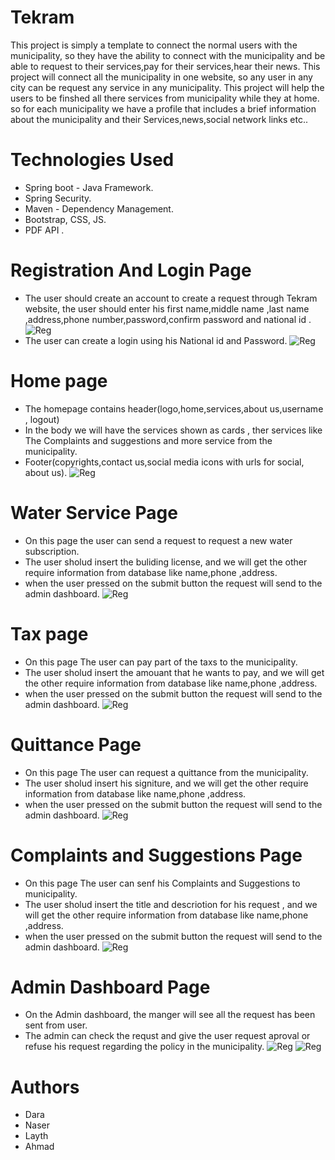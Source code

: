 # Tekram
This project is simply a template to connect the normal users with the municipality, so they have the ability to 
connect with the municipality and be able to request to their services,pay for their services,hear their news.
This project will connect all the municipality in one website, so any user in any city can be request any
service in any municipality.
This project will help the users to be finshed all there services from municipality while they at home.
so for each municipality we have a profile that includes a brief information about the municipality and their
Services,news,social network links etc..


# Technologies Used
- Spring boot - Java Framework.
- Spring Security.
- Maven - Dependency Management.
- Bootstrap, CSS, JS.
- PDF API .
# Registration And Login Page
  - The user should create an account to create a request through Tekram website, the user should enter his first name,middle name ,last name ,address,phone number,password,confirm password and national id .
  ![Reg](https://github.com/ahmadmalbzoor/image/blob/master/regg.png?raw=true)
  - The user can create a login using his National id and Password.
  ![Reg](https://github.com/ahmadmalbzoor/image/blob/master/login.png)
# Home page 
 - The homepage contains header(logo,home,services,about us,username , logout) 
 - In the body we will have the services shown as cards , ther services like The Complaints and suggestions and more
service from the municipality.
 - Footer(copyrights,contact us,social media icons with urls for social, about us).
    ![Reg](https://github.com/ahmadmalbzoor/image/blob/master/home.png)
# Water Service Page
 - On this page the user can send a request to request a new water subscription.
 - The user sholud insert the buliding license, and we will get the other require information from database like name,phone ,address.
 - when the user pressed on the submit button the request will send to the admin dashboard.
     ![Reg](https://github.com/ahmadmalbzoor/image/blob/master/waters.png)

# Tax page 
 - On this page The user can pay part of the taxs to the municipality.
 - The user sholud insert the amouant that he wants to pay, and we will get the other require information from database like name,phone ,address.
 - when the user pressed on the submit button the request will send to the admin dashboard.
 ![Reg](https://github.com/ahmadmalbzoor/image/blob/master/Tax.png)
# Quittance Page 
 - On this page The user can request a quittance from the municipality.
 - The user sholud insert his signiture, and we will get the other require information from database like name,phone ,address.
 - when the user pressed on the submit button the request will send to the admin dashboard.
  ![Reg](https://github.com/ahmadmalbzoor/image/blob/master/quittance.png)

# Complaints and Suggestions Page
 - On this page The user can senf his Complaints and Suggestions to municipality.
 - The user sholud insert the title and descriotion for his request , and we will get the other require information from database like name,phone ,address.
 - when the user pressed on the submit button the request will send to the admin dashboard.
   ![Reg](https://github.com/ahmadmalbzoor/image/blob/master/sugg.png)


# Admin Dashboard Page
 - On the Admin dashboard, the manger will see all the request has been sent from user.
 - The admin can check the requst and give the user request aproval or refuse his request regarding the policy in the municipality. 
 ![Reg](https://github.com/ahmadmalbzoor/image/blob/master/Capture.PNG)
 ![Reg](https://github.com/ahmadmalbzoor/image/blob/master/Capture1.PNG)

# Authors
- Dara
- Naser
- Layth
- Ahmad
 
 
